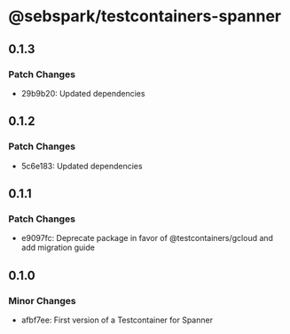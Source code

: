 # @sebspark/testcontainers-spanner

## 0.1.3

### Patch Changes

- 29b9b20: Updated dependencies

## 0.1.2

### Patch Changes

- 5c6e183: Updated dependencies

## 0.1.1

### Patch Changes

- e9097fc: Deprecate package in favor of @testcontainers/gcloud and add migration guide

## 0.1.0

### Minor Changes

- afbf7ee: First version of a Testcontainer for Spanner
